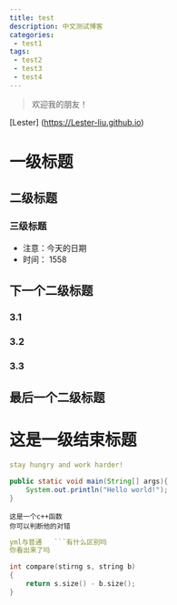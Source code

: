 ```yaml
---
title: test
description: 中文测试博客
categories: 
 - test1
tags: 
 - test2
 - test3
 - test4
---
```


> 欢迎我的朋友！
<!-- more -->

[Lester]
(https://Lester-liu.github.io)

# 一级标题
## 二级标题
### 三级标题
* 注意：今天的日期
* 时间： 1558

## 下一个二级标题

### 3.1
### 3.2
### 3.3

## 最后一个二级标题

# 这是一级结束标题

```yml
stay hungry and work harder!
```
```java
public static void main(String[] args){
    System.out.println("Hello world!");
}
```

```
这是一个c++函数
你可以判断他的对错
```

```yml
yml与普通   ```有什么区别吗
你看出来了吗
```

```C++
int compare(stirng s, string b)
{
    return s.size() - b.size();
}
